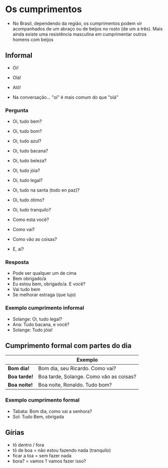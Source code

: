 # Os cumprimentos

* No Brasil, dependendo da região, os cumprimentos podem vir acompanhados de um abraço ou de beijos no rosto (de um a três). Mais ainda existe uma resistência masculina em cumprimentar outros homens com beijos

## Informal

* Oi!
* Olá!
* Alô!

* Na conversação... "oi" é mais comum do que "olá"

### Pergunta

* Oi, tudo bem?
* Oi, tudo bom?
* Oi, tudo azul?
* Oi, tudo bacana?
* Oi, tudo beleza?
* Oi, tudo jóia?
* Oi, tudo legal?
* Oi, tudo na santa (todo en paz)?
* Oi, tudo ótimo?
* Oi, tudo tranquilo?

* Como esta você?
* Como vai?
* Como vão as coisas?
* E, aí?

### Resposta

* Pode ser qualquer um de cima
* Bem obrigado/a
* Eu estou bem, obrigado/a. E você?
* Vai tudo bem
* Se melhorar estraga (que lujo)

### Exemplo cumprimento informal

* Solange: Oi, tudo legal?
* Ana: Tudo bacana, e você?
* Solange: Tudo jóia!

## Cumprimento formal com partes do dia

|| Exemplo |
| -- | -- |
| **Bom dia!**   | Bom dia, seu Ricardo. Como vai? |
| **Boa tarde!** | Boa tarde, Solange. Como vão as coisas? |
| **Boa noite!** | Boa noite, Ronaldo. Tudo bom? |

### Exemplo cumprimento formal

* Tabata: Bom dia, como vai a senhora?
* Sol: Tudo Bem, obrigada

## Gírias

* tô dentro / fora
* tô de boa = não estou fazendo nada (tranquilo)
* ficar a toa = sem fazer nada
* bora? = vamos ? vamos fazer isso?
